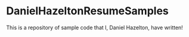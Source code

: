 # DanielHazeltonResumeSamples
This is a repository of sample code that I, Daniel Hazelton, have written!
